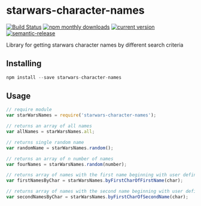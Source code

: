 # starwars-character-names

[![Build Status](https://travis-ci.org/KeilCarpenter/starwars-microlibrary.svg?branch=1.1.0)](https://travis-ci.org/KeilCarpenter/starwars-character-names)
[![npm monthly downloads](https://img.shields.io/npm/dm/starwars-character-names.svg?style=flat-square)](https://www.npmjs.com/package/starwars-character-names)
[![current version](https://img.shields.io/npm/v/starwars-character-names.svg?style=flat-square)](https://www.npmjs.com/package/starwars-character-names)
[![semantic-release](https://img.shields.io/badge/%20%20%F0%9F%93%A6%F0%9F%9A%80-semantic--release-e10079.svg?style=flat-square)](https://github.com/semantic-release/semantic-release)

Library for getting starwars character names by different search criteria

## Installing
```javascript
npm install --save starwars-character-names
```

## Usage
```javascript
// require module
var starWarsNames = require('starwars-character-names');

// returns an array of all names
var allNames = starWarsNames.all;

// returns single random name
var randomName = starWarsNames.random();

// returns an array of n number of names
var fourNames = starWarsNames.random(number);

// returns array of names with the first name beginning with user defined char
var firstNamesByChar = starWarsNames.byFirstCharOfFirstName(char);

// returns array of names with the second name beginning with user defined char
var secondNamesByChar = starWarsNames.byFirstCharOfSecondName(char);
```
